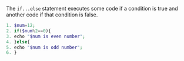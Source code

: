 The `if...else` statement executes some code if a condition is true and another code if that condition is false.
```php
1. $num=12;  
2. if($num%2==0){  
3. echo "$num is even number";  
4. }else{  
5. echo "$num is odd number";  
6. }
```

